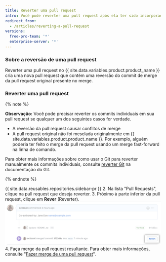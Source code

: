 ```yaml
---
title: Reverter uma pull request
intro: Você pode reverter uma pull request após ela ter sido incorporada ao branch upstream.
redirect_from:
  - /articles/reverting-a-pull-request
versions:
  free-pro-team: '*'
  enterprise-server: '*'
---
```


### Sobre a reversão de uma pull request

Reverter uma pull request no {{ site.data.variables.product.product_name }} cria uma nova pull request que contém uma reversão do commit de merge da pull request original presente no merge.

### Reverter uma pull request

{% note %}

**Observação:** Você pode precisar reverter os commits individuais em sua pull request se qualquer um dos seguintes casos for verdade.

- A reversão da pull request causar conflitos de merge
- A pull request original não foi mesclada originalmente em {{ site.data.variables.product.product_name }}. Por exemplo, alguém poderia ter feito o merge da pull request usando um merge fast-forward na linha de comando.

Para obter mais informações sobre como usar o Git para reverter manualmente os commits individuais, consulte [reverter Git](https://git-scm.com/docs/git-revert.html) na documentação do Git.

{% endnote %}

{{ site.data.reusables.repositories.sidebar-pr }}
2. Na lista "Pull Requests", clique na pull request que deseja reverter.
3. Próximo à parte inferior da pull request, clique em **Rever** (Reverter). ![Link de reversão da pull request](/assets/images/help/pull_requests/revert-pull-request-link.png)
4. Faça merge da pull request resultante. Para obter mais informações, consulte "[Fazer merge de uma pull request](/github/collaborating-with-issues-and-pull-requests/merging-a-pull-request)".
